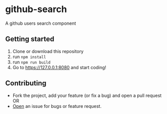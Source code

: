 # github-search

A github users search component

## Getting started

1. Clone or download this repository
2. run `npm install`
3. run `npm run build`
4. Go to https://127.0.0.1:8080 and start coding!

## Contributing

- Fork the project, add your feature (or fix a bug) and open a pull request OR
- [Open](https://github.com/bernardodestefano/github-search/issues) an issue for bugs or feature request.
